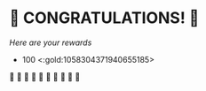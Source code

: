 # :sparkler: CONGRATULATIONS! :sparkler: 
*Here are your rewards*

- 100 <:gold:1058304371940655185>

:sparkler: :sparkler: :sparkler: :sparkler: :sparkler: :sparkler: :sparkler: :sparkler: :sparkler: :sparkler: 
